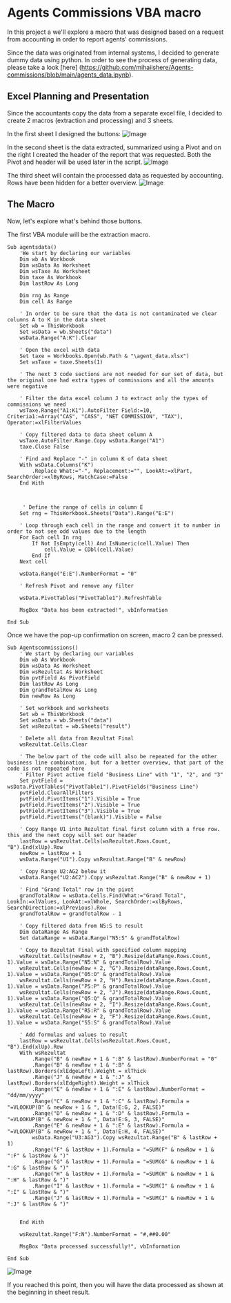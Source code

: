 # Agents Commissions VBA macro

In this project a we'll explore a macro that was designed based on a request from accounting in order to report agents' commissions.

Since the data was originated from internal systems, I decided to generate dummy data using python. In order to see the process of generating data, please take a look [here] (https://github.com/mihaiishere/Agents-commissions/blob/main/agents_data.ipynb).

## Excel Planning and Presentation

Since the accountants copy the data from a separate excel file, I decided to create 2 macros (extraction and processing) and 3 sheets. 

In the first sheet I designed the buttons:
![Image](https://github.com/user-attachments/assets/6778f420-e7a7-47a4-a629-62f9d656fe78)

In the second sheet is the data extracted, summarized using a Pivot and on the right I created the header of the report that was requested. Both the Pivot and header will be used later in the script.
![Image](https://github.com/user-attachments/assets/8fffeaa0-1299-4a4a-89da-f38aca15f861)

The third sheet will contain the processed data as requested by accounting. Rows have been hidden for a better overview.
![Image](https://github.com/user-attachments/assets/3f2d577d-6fd6-4591-94e4-c0c94fecbed3)


## The Macro

Now, let's explore what's behind those buttons.


The first VBA module will be the extraction macro.
```
Sub agentsdata()
    'We start by declaring our variables
    Dim wb As Workbook
    Dim wsData As Worksheet
    Dim wsTaxe As Worksheet
    Dim taxe As Workbook
    Dim lastRow As Long

    Dim rng As Range
    Dim cell As Range
    
    ' In order to be sure that the data is not contaminated we clear columns A to K in the data sheet
    Set wb = ThisWorkbook
    Set wsData = wb.Sheets("data")
    wsData.Range("A:K").Clear
    
    ' Open the excel with data
    Set taxe = Workbooks.Open(wb.Path & "\agent_data.xlsx")
    Set wsTaxe = taxe.Sheets(1)

    ' The next 3 code sections are not needed for our set of data, but the original one had extra types of commissions and all the amounts were negative

    ' Filter the data excel column J to extract only the types of commissions we need
    wsTaxe.Range("A1:K1").AutoFilter Field:=10, Criteria1:=Array("CAS", "CASS", "NET COMMISSION", "TAX"), Operator:=xlFilterValues

    ' Copy filtered data to data sheet column A
    wsTaxe.AutoFilter.Range.Copy wsData.Range("A1")
    taxe.Close False
    
    ' Find and Replace "-" in column K of data sheet
    With wsData.Columns("K")
        .Replace What:="-", Replacement:="", LookAt:=xlPart, SearchOrder:=xlByRows, MatchCase:=False
    End With
    
    
    
     ' Define the range of cells in column E
    Set rng = ThisWorkbook.Sheets("Data").Range("E:E")
    
    ' Loop through each cell in the range and convert it to number in order to not see odd values due to the length
    For Each cell In rng
        If Not IsEmpty(cell) And IsNumeric(cell.Value) Then
            cell.Value = CDbl(cell.Value)
        End If
    Next cell
    
    wsData.Range("E:E").NumberFormat = "0"
    
    ' Refresh Pivot and remove any filter

    wsData.PivotTables("PivotTable1").RefreshTable
    
    MsgBox "Data has been extracted!", vbInformation
    
End Sub
```

Once we have the pop-up confirmation on screen, macro 2 can be pressed.

```
Sub Agentscommissions()
    ' We start by declaring our variables
    Dim wb As Workbook
    Dim wsData As Worksheet
    Dim wsRezultat As Worksheet
    Dim pvtField As PivotField
    Dim lastRow As Long
    Dim grandTotalRow As Long
    Dim newRow As Long
    
    ' Set workbook and worksheets
    Set wb = ThisWorkbook
    Set wsData = wb.Sheets("data")
    Set wsRezultat = wb.Sheets("result")
    
    ' Delete all data from Rezultat Final
    wsRezultat.Cells.Clear

    ' The below part of the code will also be repeated for the other business line combination, but for a better overview, that part of the code is not repeated here
    ' Filter Pivot active field "Business Line" with "1", "2", and "3"
    Set pvtField = wsData.PivotTables("PivotTable1").PivotFields("Business Line")
    pvtField.ClearAllFilters
    pvtField.PivotItems("1").Visible = True
    pvtField.PivotItems("2").Visible = True
    pvtField.PivotItems("3").Visible = True
    pvtField.PivotItems("(blank)").Visible = False
    
    ' Copy Range U1 into Rezultat final first column with a free row. this and the next copy will set our header
    lastRow = wsRezultat.Cells(wsRezultat.Rows.Count, "B").End(xlUp).Row
    newRow = lastRow + 1
    wsData.Range("U1").Copy wsRezultat.Range("B" & newRow)
    
    ' Copy Range U2:AG2 below it
    wsData.Range("U2:AC2").Copy wsRezultat.Range("B" & newRow + 1)
    
    ' Find "Grand Total" row in the pivot
    grandTotalRow = wsData.Cells.Find(What:="Grand Total", LookIn:=xlValues, LookAt:=xlWhole, SearchOrder:=xlByRows, SearchDirection:=xlPrevious).Row
    grandTotalRow = grandTotalRow - 1
    
    ' Copy filtered data from N5:S to result
    Dim dataRange As Range
    Set dataRange = wsData.Range("N5:S" & grandTotalRow)
    
    ' Copy to Rezultat Final with specified column mapping
    wsRezultat.Cells(newRow + 2, "B").Resize(dataRange.Rows.Count, 1).Value = wsData.Range("N5:N" & grandTotalRow).Value
    wsRezultat.Cells(newRow + 2, "G").Resize(dataRange.Rows.Count, 1).Value = wsData.Range("O5:O" & grandTotalRow).Value
    wsRezultat.Cells(newRow + 2, "H").Resize(dataRange.Rows.Count, 1).Value = wsData.Range("P5:P" & grandTotalRow).Value
    wsRezultat.Cells(newRow + 2, "J").Resize(dataRange.Rows.Count, 1).Value = wsData.Range("Q5:Q" & grandTotalRow).Value
    wsRezultat.Cells(newRow + 2, "I").Resize(dataRange.Rows.Count, 1).Value = wsData.Range("R5:R" & grandTotalRow).Value
    wsRezultat.Cells(newRow + 2, "F").Resize(dataRange.Rows.Count, 1).Value = wsData.Range("S5:S" & grandTotalRow).Value

    ' Add formulas and values to result
    lastRow = wsRezultat.Cells(wsRezultat.Rows.Count, "B").End(xlUp).Row
    With wsRezultat
        .Range("B" & newRow + 1 & ":B" & lastRow).NumberFormat = "0"
        .Range("B" & newRow + 1 & ":B" & lastRow).Borders(xlEdgeLeft).Weight = xlThick
        .Range("J" & newRow + 1 & ":J" & lastRow).Borders(xlEdgeRight).Weight = xlThick
        .Range("E" & newRow + 1 & ":E" & lastRow).NumberFormat = "dd/mm/yyyy"
        .Range("C" & newRow + 1 & ":C" & lastRow).Formula = "=VLOOKUP(B" & newRow + 1 & ", Data!E:G, 2, FALSE)"
        .Range("D" & newRow + 1 & ":D" & lastRow).Formula = "=VLOOKUP(B" & newRow + 1 & ", Data!E:G, 3, FALSE)"
        .Range("E" & newRow + 1 & ":E" & lastRow).Formula = "=VLOOKUP(B" & newRow + 1 & ", Data!E:H, 4, FALSE)"
        wsData.Range("U3:AG3").Copy wsRezultat.Range("B" & lastRow + 1)
        .Range("F" & lastRow + 1).Formula = "=SUM(F" & newRow + 1 & ":F" & lastRow & ")"
        .Range("G" & lastRow + 1).Formula = "=SUM(G" & newRow + 1 & ":G" & lastRow & ")"
        .Range("H" & lastRow + 1).Formula = "=SUM(H" & newRow + 1 & ":H" & lastRow & ")"
        .Range("I" & lastRow + 1).Formula = "=SUM(I" & newRow + 1 & ":I" & lastRow & ")"
        .Range("J" & lastRow + 1).Formula = "=SUM(J" & newRow + 1 & ":J" & lastRow & ")"
        

    End With
    
    wsRezultat.Range("F:N").NumberFormat = "#,##0.00"

    MsgBox "Data processed successfully!", vbInformation
    
End Sub
```

![Image](https://github.com/user-attachments/assets/26d9ad94-14ed-432c-aa5f-9b3ba9b9726d)

If you reached this point, then you will have the data processed as shown at the beginning in sheet result.
